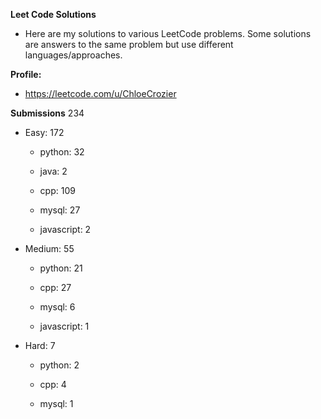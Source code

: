 **Leet Code Solutions**

- Here are my solutions to various LeetCode problems. Some solutions are answers to the same problem but use different languages/approaches.

**Profile:**

- https://leetcode.com/u/ChloeCrozier


**Submissions** 234
- Easy: 172

  -  python: 32

  -  java: 2

  -  cpp: 109

  -  mysql: 27

  -  javascript: 2


- Medium: 55

  -  python: 21

  -  cpp: 27

  -  mysql: 6

  -  javascript: 1


- Hard: 7

  -  python: 2

  -  cpp: 4

  -  mysql: 1